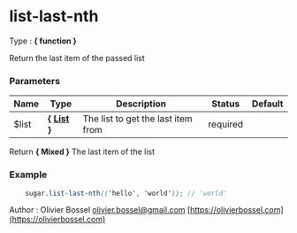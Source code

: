 # list-last-nth

<!-- @namespace: sugar.scss.list.list-last-nth -->

Type : **{ function }**


Return the last item of the passed list



### Parameters
Name  |  Type  |  Description  |  Status  |  Default
------------  |  ------------  |  ------------  |  ------------  |  ------------
$list  |  **{ [List](http://www.sass-lang.com/documentation/file.SASS_REFERENCE.html#lists) }**  |  The list to get the last item from  |  required  |

Return **{ Mixed }** The last item of the list

### Example
```scss
	sugar.list-last-nth(('hello', 'world')); // 'world'
```
Author : Olivier Bossel [olivier.bossel@gmail.com](mailto:olivier.bossel@gmail.com) [https://olivierbossel.com](https://olivierbossel.com)
